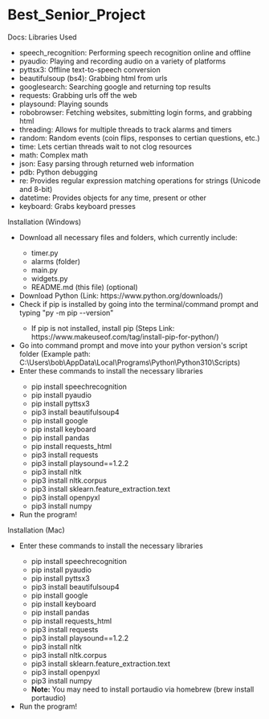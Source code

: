 # Best_Senior_Project

Docs:
Libraries Used

<ul>
    <li>speech_recognition: Performing speech recognition online and offline</li>
    <li>pyaudio: Playing and recording audio on a variety of platforms</li>
    <li>pyttsx3: Offline text-to-speech conversion</li>
    <li>beautifulsoup (bs4): Grabbing html from urls</li>
    <li>googlesearch: Searching google and returning top results</li>
    <li>requests: Grabbing urls off the web</li>
    <li>playsound: Playing sounds</li>
    <li>robobrowser: Fetching websites, submitting login forms, and grabbing html</li>
    <li>threading: Allows for multiple threads to track alarms and timers</li>
    <li>random: Random events (coin flips, responses to certian questions, etc.)</li>
    <li>time: Lets certian threads wait to not clog resources</li>
    <li>math: Complex math</li>
    <li>json: Easy parsing through returned web information</li>
    <li>pdb: Python debugging</li>
    <li>re: Provides regular expression matching operations for strings (Unicode and 8-bit)</li>
    <li>datetime: Provides objects for any time, present or other</li>
    <li>keyboard: Grabs keyboard presses</li>
</ul>

Installation (Windows)

<ul>
<li>Download all necessary files and folders, which currently include:</li>
    <ul>
    <li>timer.py</li>
    <li>alarms (folder)</li>
    <li>main.py</li>
    <li>widgets.py</li>
    <li>README.md (this file) (optional)</li>
    </ul>
    <li>Download Python (Link: https://www.python.org/downloads/)</li>
<li>Check if pip is installed by going into the terminal/command prompt and typing "py -m pip --version"</li><ul><li>
        If pip is not installed, install pip (Steps Link: https://www.makeuseof.com/tag/install-pip-for-python/)</li></ul>
<li>Go into command prompt and move into your python version's script folder (Example path: C:\Users\bob\AppData\Local\Programs\Python\Python310\Scripts)</li>
    <li>Enter these commands to install the necessary libraries</li><ul>
    <li>pip install speechrecognition</li>
    <li>pip install pyaudio</li>
    <li>pip install pyttsx3</li>
    <li>pip3 install beautifulsoup4</li>
    <li>pip install google</li>
    <li>pip install keyboard</li>
    <li>pip install pandas</li>
    <li>pip install requests_html</li>
    <li>pip3 install requests</li>
    <li>pip3 install playsound==1.2.2</li>
    <li>pip3 install nltk</li>
    <li>pip3 install nltk.corpus</li>
    <li>pip3 install sklearn.feature_extraction.text</li>
    <li>pip3 install openpyxl</li>
    <li>pip3 install numpy</li>
    </ul>
    <li>Run the program!</li>
</ul>

Installation (Mac)

<ul>
    <li>Enter these commands to install the necessary libraries</li><ul>
    <li>pip install speechrecognition</li>
    <li>pip install pyaudio</li>
    <li>pip install pyttsx3</li>
    <li>pip3 install beautifulsoup4</li>
    <li>pip install google</li>
    <li>pip install keyboard</li>
    <li>pip install pandas</li>
    <li>pip install requests_html</li>
    <li>pip3 install requests</li>
    <li>pip3 install playsound==1.2.2</li>
    <li>pip3 install nltk</li>
    <li>pip3 install nltk.corpus</li>
    <li>pip3 install sklearn.feature_extraction.text</li>
    <li>pip3 install openpyxl</li>
    <li>pip3 install numpy</li>
    <li><strong>Note:</strong> You may need to install portaudio via homebrew (brew install portaudio)</li>
    </ul>
    <li>Run the program!</li>
</ul>
